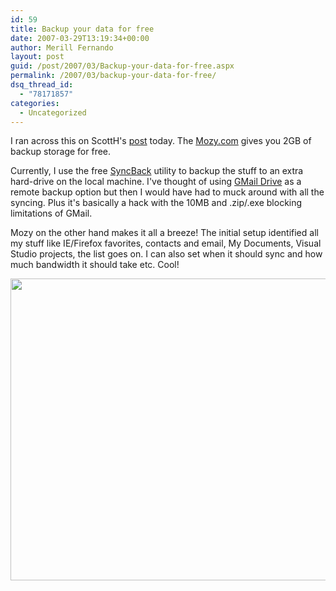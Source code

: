 ```yaml
---
id: 59
title: Backup your data for free
date: 2007-03-29T13:19:34+00:00
author: Merill Fernando
layout: post
guid: /post/2007/03/Backup-your-data-for-free.aspx
permalink: /2007/03/backup-your-data-for-free/
dsq_thread_id:
  - "78171857"
categories:
  - Uncategorized
---
```

<P>I ran across this on ScottH's <A href="http://www.hanselman.com/blog/OnLosingDataAndAFamilyBackupStrategy.aspx">post</A> today. The&nbsp;<A href="http://www.mozy.com">Mozy.com</A> gives you 2GB of backup storage&nbsp;for free. </P>
<P>Currently, I use the free <A href="http://www.2brightsparks.com/syncback">SyncBack</A>&nbsp;utility to backup the stuff to an extra hard-drive on&nbsp;the local machine. I've thought of using <A href="http://en.wikipedia.org/wiki/GMail_Drive">GMail Drive</A> as a remote backup option but&nbsp;then I would have had to&nbsp;muck around with all the syncing. Plus it's basically a hack with the 10MB and .zip/.exe blocking limitations of GMail.</P>
<P>Mozy on the other hand makes it all a breeze! The initial setup identified all my stuff like IE/Firefox favorites, contacts and email, My Documents, Visual Studio projects, the list goes on. I can also set when it should sync and how much bandwidth it should take etc. Cool!</P>
<P><A href="http://www.merill.net/wp-content/uploads/binary/Backupyourdataforfree_7607/MozyScreenshot3.jpg" atomicselection="true"><IMG height=483 src="http://www.merill.net/wp-content/uploads/binary/Backupyourdataforfree_7607/MozyScreenshot_thumb1.jpg" width=685 border="0"></A></P>